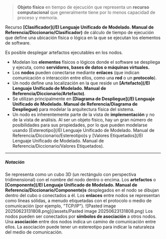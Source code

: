 > **Objeto físico** en tiempo de ejecución que representa un **recurso computacional** que generalmente tiene por lo menos capacidad de proceso y memoria. 

Recurso **[Clasificador](/El Lenguaje Unificado de Modelado. Manual de Referencia/Diccionario/Clasificador)** de cálculo de tiempo de ejecución que define una ubicación física o lógica en la que se ejecutan los elementos de software.

Es posible desplegar artefactos ejecutables en los nodos.
- Modelan los **elementos** físicos o lógicos donde el software se despliega y ejecuta, como **servidores, bases de datos o máquinas virtuales.**
- Los **nodos** pueden conectarse mediante **enlaces** (que indican comunicación o interacción entre ellos, como una **red** o un **protocolo**).
- Un nodo define una localización en la que reside un **[Artefacto](/El Lenguaje Unificado de Modelado. Manual de Referencia/Diccionario/Artefacto)**.
- Se utilizan principalmente en **[Diagrama de Despliegue](/El Lenguaje Unificado de Modelado. Manual de Referencia/Diagrama de Despliegue)** para modelar la arquitectura física del sistema.
- Un nodo es inherentemente parte de la vista de **implementación** y no de la vista de análisis.
Al ser un objeto físico, hay un gran número de posibilidades para sus propiedades, por lo que pueden modelarse usando [Estereotipo](/El Lenguaje Unificado de Modelado. Manual de Referencia/Diccionario/Estereotipo)s y [Valores Etiquetados](/El Lenguaje Unificado de Modelado. Manual de Referencia/Diccionario/Valores Etiquetados).
****
##### **Notación**
Se representa como un cubo 3D (un rectángulo con perspectiva tridimensional) con el nombre del nodo dentro o encima.
Los **artefactos** o **[Componente](/El Lenguaje Unificado de Modelado. Manual de Referencia/Diccionario/Componente)s** desplegados en el nodo se dibujan dentro del cubo o conectados a él.
Los **enlaces** entre nodos se representan como líneas sólidas, a menudo etiquetadas con el protocolo o medio de comunicación (por ejemplo, "TCP/IP").
![Pasted image 20250623131808.png](/assets/Pasted image 20250623131808.png)
Los nodos pueden ser conectados por **símbolos de asociación** a otros nodos. Una **asociación** entre dos nodos indica un camino de comunicación entre ellos. La asociación puede tener un estereotipo para indicar la naturaleza del medio de comunicación.